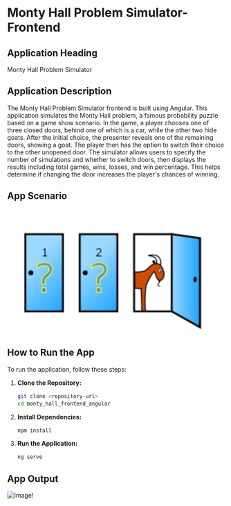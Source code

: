# Monty Hall Problem Simulator- Frontend

## Application Heading
Monty Hall Problem Simulator

## Application Description
The Monty Hall Problem Simulator frontend is built using Angular. This application simulates the Monty Hall problem, a famous probability puzzle based on a game show scenario. In the game, a player chooses one of three closed doors, behind one of which is a car, while the other two hide goats. After the initial choice, the presenter reveals one of the remaining doors, showing a goat. The player then has the option to switch their choice to the other unopened door. The simulator allows users to specify the number of simulations and whether to switch doors, then displays the results including total games, wins, losses, and win percentage. This helps determine if changing the door increases the player's chances of winning.

## App Scenario
![Image!](projectAssets/question.PNG)

## How to Run the App
To run the application, follow these steps:

1. **Clone the Repository:**
   ```bash
   git clone <repository-url>
   cd monty_hall_frontend_angular

2. **Install Dependencies:**
    ```bash
    npm install

3. **Run the Application:**
    ```bash
    ng serve

## App Output
![Image!](projectAssets/app_page.PNG)